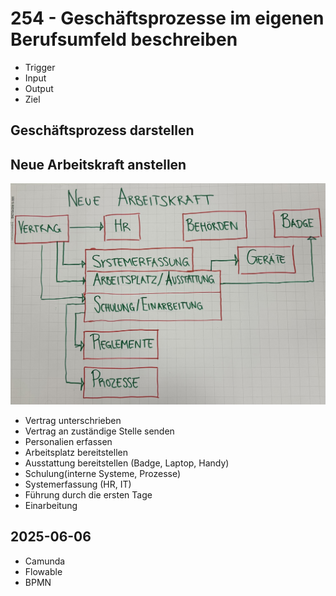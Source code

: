 # 254 - Geschäftsprozesse im eigenen Berufsumfeld beschreiben

- Trigger
- Input
- Output
- Ziel


## Geschäftsprozess darstellen 
## Neue Arbeitskraft anstellen
![Neue Arbeitskraft](./image/M254_Arbeitskraft.jpg)


- Vertrag unterschrieben
- Vertrag an zuständige Stelle senden
- Personalien erfassen
- Arbeitsplatz bereitstellen
- Ausstattung bereitstellen (Badge, Laptop, Handy)
- Schulung(interne Systeme, Prozesse)
- Systemerfassung (HR, IT)
- Führung durch die ersten Tage
- Einarbeitung


## 2025-06-06 

- Camunda 
- Flowable
- BPMN